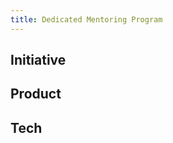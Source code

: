 ```yaml
---
title: Dedicated Mentoring Program
---
```


<head>
  <title>C4GT - Dedicated Mentoring Program</title>
 </head>

## Initiative

## Product

## Tech